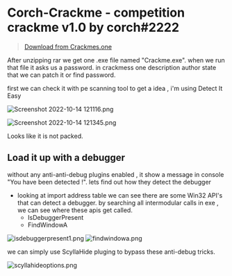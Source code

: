 # Corch-Crackme - competition crackme v1.0 by corch#2222

 >[Download from Crackmes.one](https://crackmes.one/crackme/62b6efd133c5d4251e7239c2)

After unzipping rar we get one .exe file named "Crackme.exe". when we run that file it asks us a password. 
in crackmess one description author state that we can patch it or find password. 

first we can check it with pe scanning tool to get a idea , i'm using Detect It Easy 

![Screenshot 2022-10-14 121116.png](attachment:51cf5557-88fa-406f-8e03-25dda53f8d0f.png)

![Screenshot 2022-10-14 121345.png](attachment:1304cc0c-e6e6-46bf-a500-b1f0883ff891.png)

Looks like it is not packed. 

## Load it up with a debugger


without any anti-anti-debug plugins enabled , it show a message in console "You have been detected !". lets find out how they detect the debugger


- looking at import address table we can see there are some Win32 API's that can detect a debugger. by searching all intermodular calls in exe , we can see where these apis get called. 
    - IsDebuggerPresent
    - FindWindowA
    
![isdebuggerpresent1.png](attachment:61b2045e-3a88-4db7-904f-667205de4e94.png)
![findwindowa.png](attachment:0de2a956-f88c-4725-970c-06fbd2b187c4.png)

we can simply use ScyllaHide pluging to bypass these anti-debug tricks. 

![scyllahideoptions.png](attachment:434fa850-21cc-4be2-9082-bc0d8373620d.png)


